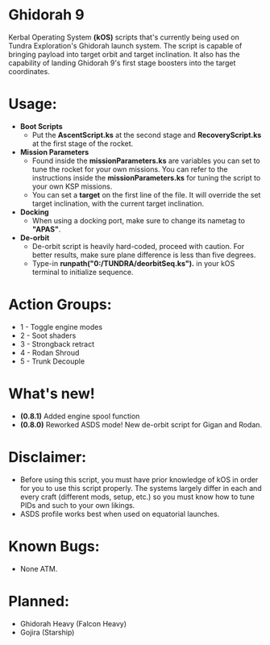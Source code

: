  # Ghidorah 9
 Kerbal Operating System **(kOS)** scripts that's currently being used on 
 Tundra Exploration's Ghidorah launch system. The script is capable of bringing payload
 into target orbit and target inclination. It also has the capability of
 landing Ghidorah 9's first stage boosters into the target coordinates.

 # Usage:
 - **Boot Scripts**
	- Put the **AscentScript.ks** at the second stage and **RecoveryScript.ks** at the
	first stage of the rocket.
 - **Mission Parameters**
	- Found inside the **missionParameters.ks** are variables you can set to tune
	the rocket for your own missions. You can refer to the instructions inside the **missionParameters.ks** for tuning the script to your own KSP missions.
    - You can set a **target** on the first line of the file. It will override the set target inclination, with the current target inclination.
 - **Docking**
	- When using a docking port, make sure to change its nametag to **"APAS"**.
 - **De-orbit**
	- De-orbit script is heavily hard-coded, proceed with caution. For better results, make sure plane difference is less than five degrees.
	- Type-in **runpath("0:/TUNDRA/deorbitSeq.ks").** in your kOS terminal to initialize sequence.
	
 # Action Groups:
- 1 - Toggle engine modes
- 2 - Soot shaders
- 3 - Strongback retract
- 4 - Rodan Shroud
- 5 - Trunk Decouple
	
 # What's new!

 - **(0.8.1)** Added engine spool function
 - **(0.8.0)** Reworked ASDS mode! New de-orbit script for Gigan and Rodan.

 # Disclaimer:
 - Before using this script, you must have prior knowledge of kOS in order for you to use this script
 properly. The systems largely differ in each and every craft (different mods, setup, etc.) so you must 
 know how to tune PIDs and such to your own likings.
 - ASDS profile works best when used on equatorial launches.
 
 # Known Bugs:
 - None ATM.
	
 # Planned:
 - Ghidorah Heavy (Falcon Heavy)
 - Gojira (Starship)

